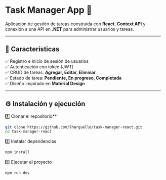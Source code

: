 # Task Manager App 📝  
Aplicación de gestión de tareas construida con **React**, **Context API** y conexión a una API en **.NET** para administrar usuarios y tareas.

---

## 🚀 Características  
✅ Registro e inicio de sesión de usuarios  
✅ Autenticación con token (JWT)  
✅ CRUD de tareas: **Agregar, Editar, Eliminar**  
✅ Estado de tarea: **Pendiente, En progreso, Completada**  
✅ Diseño inspirado en **Material Design**

---

## ⚙️ Instalación y ejecución  
1️⃣ Clonar el repositorio**
```sh
git clone https://github.com/lharguello/task-manager-react.git
cd task-manager-react
```
2️⃣ Instalar dependencias
```sh
npm install
```

3️⃣ Ejecutar el proyecto
```sh
npm run dev
```
